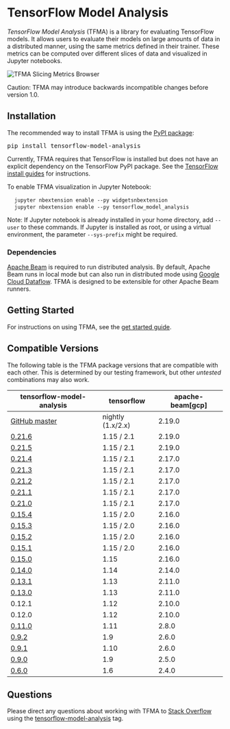 # TensorFlow Model Analysis

*TensorFlow Model Analysis* (TFMA) is a library for evaluating TensorFlow models.
It allows users to evaluate their models on large amounts of data in a
distributed manner, using the same metrics defined in their trainer. These
metrics can be computed over different slices of data and visualized in Jupyter
notebooks.

![TFMA Slicing Metrics Browser](./images/tfma-slicing-metrics-browser.gif)

Caution: TFMA may introduce backwards incompatible changes before version 1.0.

## Installation

The recommended way to install TFMA is using the
[PyPI package](https://pypi.org/project/tensorflow-model-analysis/):

<pre class="devsite-terminal devsite-click-to-copy">
pip install tensorflow-model-analysis
</pre>

Currently, TFMA requires that TensorFlow is installed but does not have an
explicit dependency on the TensorFlow PyPI package. See the
[TensorFlow install guides](https://www.tensorflow.org/install) for instructions.

To enable TFMA visualization in Jupyter Notebook:

<pre class="prettyprint">
  <code class="devsite-terminal">jupyter nbextension enable --py widgetsnbextension</code>
  <code class="devsite-terminal">jupyter nbextension enable --py tensorflow_model_analysis</code>
</pre>

Note: If Jupyter notebook is already installed in your home directory, add
`--user` to these commands. If Jupyter is installed as root, or using a virtual
environment, the parameter `--sys-prefix` might be required.

### Dependencies

[Apache Beam](https://beam.apache.org/) is required to run distributed analysis.
By default, Apache Beam runs in local mode but can also run in distributed mode
using [Google Cloud Dataflow](https://cloud.google.com/dataflow/). TFMA is
designed to be extensible for other Apache Beam runners.

## Getting Started

For instructions on using TFMA, see the [get started guide](./get_started).

## Compatible Versions

The following table is the TFMA package versions that are compatible with each
other. This is determined by our testing framework, but other *untested*
combinations may also work.

tensorflow-model-analysis                                                            | tensorflow        | apache-beam[gcp]
------------------------------------------------------------------------------------ | ----------------- | ----------------
[GitHub master](https://github.com/tensorflow/model-analysis/blob/master/RELEASE.md) | nightly (1.x/2.x) | 2.19.0
[0.21.6](https://github.com/tensorflow/model-analysis/blob/v0.21.6/RELEASE.md)       | 1.15 / 2.1        | 2.19.0
[0.21.5](https://github.com/tensorflow/model-analysis/blob/v0.21.5/RELEASE.md)       | 1.15 / 2.1        | 2.19.0
[0.21.4](https://github.com/tensorflow/model-analysis/blob/v0.21.4/RELEASE.md)       | 1.15 / 2.1        | 2.17.0
[0.21.3](https://github.com/tensorflow/model-analysis/blob/v0.21.3/RELEASE.md)       | 1.15 / 2.1        | 2.17.0
[0.21.2](https://github.com/tensorflow/model-analysis/blob/v0.21.2/RELEASE.md)       | 1.15 / 2.1        | 2.17.0
[0.21.1](https://github.com/tensorflow/model-analysis/blob/v0.21.1/RELEASE.md)       | 1.15 / 2.1        | 2.17.0
[0.21.0](https://github.com/tensorflow/model-analysis/blob/v0.21.0/RELEASE.md)       | 1.15 / 2.1        | 2.17.0
[0.15.4](https://github.com/tensorflow/model-analysis/blob/v0.15.4/RELEASE.md)       | 1.15 / 2.0        | 2.16.0
[0.15.3](https://github.com/tensorflow/model-analysis/blob/v0.15.3/RELEASE.md)       | 1.15 / 2.0        | 2.16.0
[0.15.2](https://github.com/tensorflow/model-analysis/blob/v0.15.2/RELEASE.md)       | 1.15 / 2.0        | 2.16.0
[0.15.1](https://github.com/tensorflow/model-analysis/blob/v0.15.1/RELEASE.md)       | 1.15 / 2.0        | 2.16.0
[0.15.0](https://github.com/tensorflow/model-analysis/blob/v0.15.0/RELEASE.md)       | 1.15              | 2.16.0
[0.14.0](https://github.com/tensorflow/model-analysis/blob/v0.14.0/RELEASE.md)       | 1.14              | 2.14.0
[0.13.1](https://github.com/tensorflow/model-analysis/blob/v0.13.1/RELEASE.md)       | 1.13              | 2.11.0
[0.13.0](https://github.com/tensorflow/model-analysis/blob/v0.13.0/RELEASE.md)       | 1.13              | 2.11.0
0.12.1                                                                               | 1.12              | 2.10.0
0.12.0                                                                               | 1.12              | 2.10.0
[0.11.0](https://github.com/tensorflow/model-analysis/blob/v0.11.0/RELEASE.md)       | 1.11              | 2.8.0
[0.9.2](https://github.com/tensorflow/model-analysis/blob/v0.9.2/RELEASE.md)         | 1.9               | 2.6.0
[0.9.1](https://github.com/tensorflow/model-analysis/blob/v0.9.1/RELEASE.md)         | 1.10              | 2.6.0
[0.9.0](https://github.com/tensorflow/model-analysis/blob/v0.9.0/RELEASE.md)         | 1.9               | 2.5.0
[0.6.0](https://github.com/tensorflow/model-analysis/blob/v0.6.0/RELEASE.md)         | 1.6               | 2.4.0

## Questions

Please direct any questions about working with TFMA to
[Stack Overflow](https://stackoverflow.com) using the
[tensorflow-model-analysis](https://stackoverflow.com/questions/tagged/tensorflow-model-analysis)
tag.
